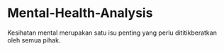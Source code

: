 # Mental-Health-Analysis
Kesihatan mental merupakan satu isu penting yang perlu dititikberatkan oleh semua pihak. 
